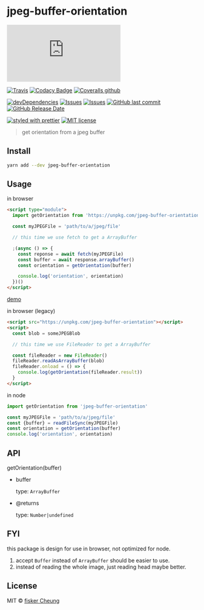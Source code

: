 # jpeg-buffer-orientation

[![gzip size](http://img.badgesize.io/https://unpkg.com/jpeg-buffer-orientation/dist/index.min.mjs?compression=gzip&style=flat-square)](http://img.badgesize.io/https://unpkg.com/jpeg-buffer-orientation/dist/index.min.mjs)

[![Travis](https://img.shields.io/travis/fisker/jpeg-buffer-orientation.svg?style=flat-square)](https://travis-ci.org/fisker/jpeg-buffer-orientation)
[![Codacy Badge](https://api.codacy.com/project/badge/Grade/f1c92423809b450e871e4812581f8fe6)](https://app.codacy.com/app/fisker/jpeg-buffer-orientation?utm_source=github.com&utm_medium=referral&utm_content=fisker/jpeg-buffer-orientation&utm_campaign=Badge_Grade_Settings)
[![Coveralls github](https://img.shields.io/coveralls/github/fisker/jpeg-buffer-orientation.svg?style=flat-square)](https://coveralls.io/github/fisker/jpeg-buffer-orientation)

[![devDependencies](https://img.shields.io/david/dev/fisker/jpeg-buffer-orientation.svg?style=flat-square)](https://david-dm.org/fisker/jpeg-buffer-orientation)
[![Issues](http://img.shields.io/github/issues/fisker/jpeg-buffer-orientation.svg?style=flat-square)](https://github.com/fisker/jpeg-buffer-orientation/issues)
[![Issues](https://img.shields.io/github/issues-pr/fisker/jpeg-buffer-orientation.svg?style=flat-square)](https://github.com/fisker/jpeg-buffer-orientation/pulls)
[![GitHub last commit](https://img.shields.io/github/last-commit/fisker/jpeg-buffer-orientation.svg?style=flat-square)](https://github.com/fisker/jpeg-buffer-orientation/commits)
[![GitHub Release Date](https://img.shields.io/github/release-date/fisker/jpeg-buffer-orientation.svg?style=flat-square)](https://github.com/fisker/jpeg-buffer-orientation/releases)

[![styled with prettier](https://img.shields.io/badge/styled_with-prettier-ff69b4.svg?style=flat-square)](https://github.com/prettier/prettier)
[![MIT license](https://img.shields.io/github/license/fisker/jpeg-buffer-orientation.svg?style=flat-square)](http://opensource.org/licenses/MIT)

> get orientation from a jpeg buffer

## Install

```sh
yarn add --dev jpeg-buffer-orientation
```

## Usage

in browser

```html
<script type="module">
  import getOrientation from 'https://unpkg.com/jpeg-buffer-orientation?module'

  const myJPEGFile = 'path/to/a/jpeg/file'

  // this time we use fetch to get a ArrayBuffer

  ;(async () => {
    const reponse = await fetch(myJPEGFile)
    const buffer = await response.arrayBuffer()
    const orientation = getOrientation(buffer)

    console.log('orientation', orientation)
  })()
</script>
```

[demo](https://fisker.github.com/jpeg-buffer-orientation)

in browser (legacy)

```html
<script src="https://unpkg.com/jpeg-buffer-orientation"></script>
<script>
  const blob = someJPEGBlob

  // this time we use FileReader to get a ArrayBuffer

  const fileReader = new FileReader()
  fileReader.readAsArrayBuffer(blob)
  fileReader.onload = () => {
    console.log(getOrientation(fileReader.result))
  }
</script>
```

in node

```js
import getOrientation from 'jpeg-buffer-orientation'

const myJPEGFile = 'path/to/a/jpeg/file'
const {buffer} = readFileSync(myJPEGFile)
const orientation = getOrientation(buffer)
console.log('orientation', orientation)
```

## API

getOrientation(buffer)

- buffer

  type: `ArrayBuffer`

- @returns

  type: `Number|undefined`

## FYI

this package is design for use in browser, not optimized for node.

1. accept `Buffer` instead of `ArrayBuffer` should be easier to use.
2. instead of reading the whole image, just reading head maybe better.

## License

MIT © [fisker Cheung](https://github.com/fisker)
